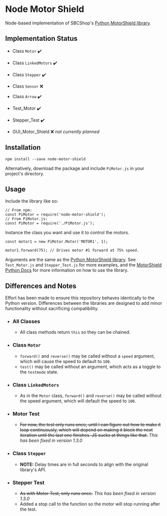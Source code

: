 # Node Motor Shield

Node-based implementation of SBCShop's [Python MotorShield library](https://github.com/sbcshop/MotorShield).

## Implementation Status

  - Class `Motor` :heavy_check_mark:
  - Class `LinkedMotors` :heavy_check_mark:
  - Class `Stepper` :heavy_check_mark:
  - Class `Sensor` :x:
  - Class `Arrow` :heavy_check_mark:

  - Test_Motor :heavy_check_mark:
  - Stepper_Test :heavy_check_mark:

  - GUI_Motor_Shield :x: *not currently planned*

## Installation

```
npm install --save node-motor-shield
```

Alternatively, download the package and include `PiMotor.js` in your project's directory.

## Usage

Include the library like so:

```
// From npm:
const PiMotor = require('node-motor-shield');
// From PiMotor.js:
const PiMotor = require('./PiMotor.js');
```

Instance the class you want and use it to control the motors.

```
const motor1 = new PiMotor.Motor('MOTOR1', 1);

motor1.forward(75); // Drives motor #1 forward at 75% speed.
```

Arguments are the same as the [Python MotorShield library](https://github.com/sbcshop/MotorShield). See `Test_Motor.js` and `Stepper_Test.js` for more examples, and the [MotorShield Python Docs](https://sbcshop.github.io/MotorShield/) for more information on how to use the library.

## Differences and Notes

Effort has been made to ensure this repository behaves identically to the Python version. 
Differences between the libraries are designed to add minor functionality without sacrificing compatibility.

  - ### All Classes
    - All class methods return `this` so they can be chained.
  - ### Class `Motor`
    - `forward()` and `reverse()` may be called without a `speed` argument, which will cause the speed to default to `100`.
    - `test()` may be called without an argument, which acts as a toggle to the `testmode` state.
  - ### Class `LinkedMotors`
    - As in the `Motor` class, `forward()` and `reverse()` may be called without the speed argument, which will default the speed to `100`.
  - ### Motor Test
    - ~~For now, the test only runs once, until I can figure out how to make it loop continuously, which will depend on making it block the next iteration until the last one finishes. JS sucks at things like that.~~ *This has been fixed in version 1.3.0*
  - ### Class `Stepper`
    - **NOTE:** Delay times are in full seconds to align with the original library's API.
  - ### Stepper Test
    - ~~As with Motor Test, only runs once.~~ *This has been fixed in version 1.3.0*
    - Added a stop call to the function so the motor will stop running after the test.